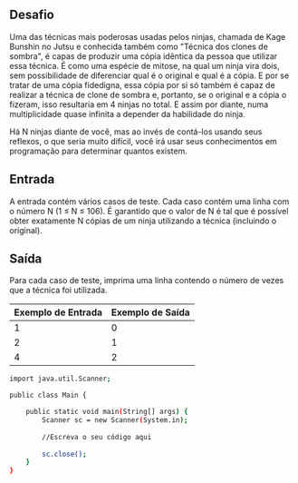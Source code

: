 ## Desafio

Uma das técnicas mais poderosas usadas pelos ninjas, chamada de Kage Bunshin no Jutsu e conhecida também como "Técnica dos clones de sombra", é capas de produzir uma cópia idêntica da pessoa que utilizar essa técnica.
É como uma espécie de mitose, na qual um ninja vira dois, sem possibilidade de diferenciar qual é o original e qual é a cópia.
E por se tratar de uma cópia fidedigna, essa cópia por si só também é capaz de realizar a técnica de clone de sombra e, portanto, se o original e a cópia o fizeram, isso resultaria em 4 ninjas no total. E assim por diante, numa multiplicidade quase infinita a depender da habilidade do ninja.

Há N ninjas diante de você, mas ao invés de contá-los usando seus reflexos, o que seria muito difícil, você irá usar seus conhecimentos em programação para determinar quantos existem.

## Entrada

A entrada contém vários casos de teste. Cada caso contém uma linha com o número N (1 ≤ N ≤ 106). É garantido que o valor de N é tal que é possível obter exatamente N cópias de um ninja utilizando a técnica (incluindo o original).

## Saída

Para cada caso de teste, imprima uma linha contendo o número de vezes que a técnica foi utilizada.

| Exemplo de Entrada | Exemplo de Saída|
| ---|--- |
| 1 | 0 |
| 2 | 1 |
| 4 | 2 |

```bash
import java.util.Scanner;

public class Main {

	public static void main(String[] args) {
		Scanner sc = new Scanner(System.in);
		
		//Escreva o seu código aqui
		
		sc.close();
	}
}


```
